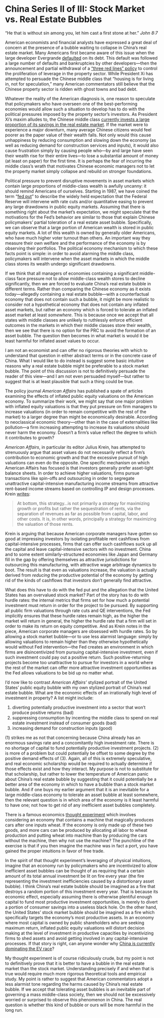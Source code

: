 # China Series II of III: Stock Market vs. Real Estate Bubbles


“He that is without sin among you, let him cast a first stone at her.” *John 8:7*

American economists and financial analysts have expressed a great deal of concern at the presence of a bubble waiting to collapse in China’s real estate market.  Many Americans first became aware of this issue when the large developer Evergrande [defaulted](https://www.reuters.com/world/china/inside-downfall-embattled-property-developer-china-evergrande-2023-08-31/) on its debt.  This default was followed a large number of defaults and bankruptcies by other developers—then the announcement and partial withdrawal of a [“three red lines” policy](https://www.bloomberg.com/news/articles/2023-01-06/china-may-ease-three-red-lines-property-rules-in-drastic-shift) to control the proliferation of leverage in the property sector.  While President Xi has attempted to persuade the Chinese middle class that “housing is for living in, not for speculation,” many American commentators still believe that the Chinese property sector is ridden with ghost towns and bad debt. 

Whatever the reality of the American diagnosis is, one reason to speculate that policymakers who have overseen one of the best-performing economies would allow such a situation to develop has to do with the political pressures imposed by the property sector’s investors. As President Xi’s maxim alludes to, the Chinese middle class [currently invests a large proportion of its savings in the real estate market](https://www.google.com/search?q=See+the+table+at+Kenneth+Rogoff+and+Yuanchen+Yang%2C+Has+China%E2%80%99s+Housing+Production+Peaked%3F%2C+21+CHINA+WORLD+ECON.+1%2C+1+(2021).&oq=See+the+table+at+Kenneth+Rogoff+and+Yuanchen+Yang%2C+Has+China%E2%80%99s+Housing+Production+Peaked%3F%2C+21+CHINA+WORLD+ECON.+1%2C+1+(2021).&gs_lcrp=EgZjaHJvbWUyBggAEEUYOdIBBzIyOGowajeoAgCwAgA&sourceid=chrome&ie=UTF-8).  If the market were to experience a major downturn, many average Chinese citizens would feel poorer as the paper value of their wealth falls. Not only would this cause unhappiness by reducing consumption and slowing down the economy (as well as reducing demand for construction services and inputs), it would also cause frustration simply by causing people who—by and large have seen their wealth rise for their entire lives—to lose a substantial amount of money (at least on paper) for the first time. It is perhaps the fear of incurring the middle class’s wrath that motivates Chinese economic managers not to let the property market simply collapse and rebuild on stronger foundations.

Political pressure to prevent disruptive movements in asset markets which contain large proportions of middle-class wealth is awfully uncanny: it should remind Americans of ourselves. Starting in 1987, we have coined the term “[fed put](https://www.nber.org/system/files/working_papers/w26894/w26894.pdf)” to describe the widely held expectation that the Federal Reserve will intervene with rate cuts and/or quantitative easing to prevent any large drawdowns in public equity markets.  Assuming that there is something right about the market’s expectation, we might speculate that the motivations for the Fed’s behavior are similar to those that explain Chinese policymakers’ partial toleration of a real estate asset bubble. Specifically, we can observe that a large portion of American wealth is stored in public equity markets.  A lot of this wealth is owned by generally older Americans, who have much higher voter turnout than others.  An important way they measure their own welfare and the performance of the economy is by observing their portfolios.  The political economy mechanism to which these facts point is simple: in order to avoid alarming the middle class, policymakers will intervene when the asset markets in which the middle class stores its wealth undergo significant drawdowns.

If we think that all managers of economies containing a significant middle-class face pressure not to allow middle-class wealth stores to decline significantly, then we are forced to evaluate China’s real estate bubble in different terms. Rather than comparing the Chinese economy as it exists today—allegedly containing a real estate bubble—with a counterfactual economy that does not contain such a bubble, it might be more realistic to consider not a hypothetical economy that does not contain any inflated asset markets, but rather an economy which is forced to tolerate an inflated asset market at least *somewhere*. This is because once we accept that all states with middle classes are unlikely to ruthlessly enforce efficient outcomes in the markets in which their middle classes store their wealth, then we see that there is no option for the PRC to avoid the formation of an asset bubble. The question then becomes in what market is would it be least harmful for inflated asset values to occur.

I am not an economist and can offer no rigorous theories with which to understand that question in either abstract terms or in the concrete case of China. What I would like to do instead is suggest some basic intuitive reasons why a real estate bubble might be preferable to a stock market bubble. The point of this discussion is not to definitively persuade the reader of this view—and I am not even persuaded myself—but rather to suggest that is at least plausible that such a thing could be true. 

The policy journal *American Affairs* has published a spate of articles examining the effects of inflated public equity valuations on the American economy.  To summarize their work, we might say that one major problem with inflated equity valuations is that they put pressure on firm managers to increase valuations (in order to remain competitive with the rest of the market) to a larger degree than might be economically desirable.  According to neoclassical economic theory—other than in the case of externalities like pollution—a firm increasing attempting to increase its valuations should never harm the economy. Doesn’t a firm’s value reflect the degree to which it contributes to growth?

*American Affairs*, in particular its editor Julius Krein, has attempted to strenuously argue that asset values do not necessarily reflect a firm’s contribution to economic growth and that the excessive pursuit of high valuations can even do the opposite. One specific mechanism on which American Affairs has focused is that investors generally prefer asset-light balance sheets.  In order to achieve higher valuations, firms pursue transactions like spin-offs and outsourcing in order to segregate unattractive capital-intensive manufacturing income streams from attractive rent-based income streams based on controlling IP and design processes. Krein [writes](https://americanaffairsjournal.org/2021/08/the-value-of-nothing-capital-versus-growth/):

> At bottom, this strategy…is not primarily a strategy for maximizing growth or profits but rather the sequestration of rents, via the separation of revenues as far as possible from capital, labor, and other costs. It is, in other words, principally a strategy for maximizing the valuation of those rents. 

Krein is arguing that because American corporate managers have gotten so good at impressing investors by isolating profitable rent cashflows from capital-intensive processes, firms that can offer such cashflows suck up all the capital and leave capital-intensive sectors with no investment. China and to some extent similarly-structured economies like Japan and Germany fill in the gap by offering themselves as attractive jurisdictions for outsourcing this manufacturing, with attractive wage arbitrage dynamics to boot. The result is that even as valuations increase, the valuation is actually derived from *reducing* the productive potential of the economy by getting rid of the kinds of cashflows that investors don’t generally find attractive.  

What does this have to do with the fed put and the allegation that the United States has an overvalued stock market? Part of the story has to do with hurdle rates: the internal metrics that firms set for how much a potential investment must return in order for the project to be pursued. By supporting all public firm valuations through rate cuts and QE interventions, the Fed implicitly ensures that these hurdle rates remain high, as the higher the market will return in general, the higher the hurdle rate that a firm will set in order to make its return on equity competitive.  And as Krein notes in the piece, American corporate managers are obsessed with hurdle rates.  So by allowing a stock market bubble—or to use less alarmist language: simply by allowing valuations to remain higher than they otherwise hypothetically would without Fed intervention—the Fed creates an environment in which firms are disincentivized from pursuing capital-intensive investment, even if such investment could pay out a positive return. Such positive-returning projects become too unattractive to pursue for investors in a world where the rest of the market can offer more attractive investment opportunities as the Fed allows valuations to be bid up no matter what.

I’d now like to contrast *American Affairs’* stylized portrait of the United States’ public equity bubble with my own stylized portrait of China’s real estate bubble. What are the economic effects of an irrationally high level of investment in property? A list might include:
1. diverting potentially productive investment into a sector that won’t produce positive returns (bad)
2. suppressing consumption by incenting the middle class to spend on real estate investment instead of consumer goods (bad)
3. increasing demand for construction inputs (good)

(1) strikes me as not that concerning because China already has an enormous savings rate and a concomitantly high investment rate. There is no shortage of capital to fund potentially productive investment projects. (2) is more of a problem but could potentially be offset to some degree by the positive demand effects of (3). Again, all of this is extremely speculative, and real economic scholarship would be required to actually determine if those effects exist and how they interact.  My purpose is not to substitute for that scholarship, but rather to lower the temperature of American panic about China’s real estate bubble by suggesting that it could potentially be a better area of the economy in which to have a bubble than a stock market bubble. And if one buys my earlier argument that it is an inevitable for a large middle-class economy to tolerate an asset bubble at least somewhere, then the relevant question is in which area of the economy is it least harmful to have one; not how to get rid of any inefficient asset bubbles completely. 

There is a famous economics [thought experiment](https://www.google.com/search?q=aei+thought+experiment+cars+wheat&oq=aei+thought+experiment+cars+wheat&gs_lcrp=EgZjaHJvbWUyBggAEEUYOTIHCAEQIRigATIHCAIQIRigATIHCAMQIRigATIHCAQQIRigAdIBCDUxMzhqMGo3qAIAsAIA&sourceid=chrome&ie=UTF-8) which involves considering an economy that contains a machine that magically produces cars after one inputs wheat.  If the economy is only made up of these two goods, and more cars can be produced by allocating all labor to wheat production and putting wheat into machine than by producing the cars without the machine, then why not use the machine? The punchline of the exercise is that if you then imagine the machine was in fact a port, you have gained the proper intuitions in favor of free trade. 

In the spirit of that thought experiment’s leveraging of physical intuitions, imagine that an economy run by policymakers who are incentivized to allow inefficient asset bubbles can be thought of as requiring that a certain amount of its total annual investment be lit on fire every year (the fire representing the investment inefficiencies caused by a distortionary asset bubble). I think China’s real estate bubble should be imagined as a fire that destroys a random portion of this investment every year. That is because its economic effect, especially assuming there is otherwise plentiful enough capital to fund most productive investment opportunities, is merely to divert a portion of consumer savings into a useless black hole. On the other hand, the United States’ stock market bubble should be imagined as a fire which specifically targets the economy’s most productive assets. In an economy where most capital is owned by public shareholders who are seeking maximum return, inflated public equity valuations will distort decision making at the level of investment in productive capacities by incentivizing firms to shed assets and avoid getting involved in any capital-intensive processes. If that story is right, can anyone wonder why [China is currently dominating the EV race](https://asiatimes.com/2024/07/chinas-subsidies-create-not-destroy-value/)? 

My thought experiment is of course ridiculously crude, but my point is not to definitively prove that it is better to have a bubble in the real estate market than the stock market. Understanding precisely if and when that is true would require much more rigorous theoretical tools and empirical study. My point is rather to suggest that American commentators adopt a less alarmist tone regarding the harms caused by China’s real estate bubble. If we accept that tolerating asset bubbles is an inevitable part of governing a mass middle-class society, then we should not be excessively worried or surprised to observe this phenomenon in China. The real question is whether this kind of bubble or ours will be more harmful in the long run. 
















